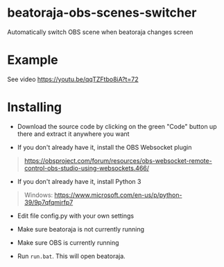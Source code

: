 # beatoraja-obs-scenes-switcher
Automatically switch OBS scene when beatoraja changes screen

# Example

See video https://youtu.be/qqTZFtbo8iA?t=72

# Installing

- Download the source code by clicking on the green "Code" button up there and extract it anywhere you want

- If you don't already have it, install the OBS Websocket plugin

> https://obsproject.com/forum/resources/obs-websocket-remote-control-obs-studio-using-websockets.466/

- If you don't already have it, install Python 3  
> Windows: https://www.microsoft.com/en-us/p/python-39/9p7qfqmjrfp7

- Edit file config.py with your own settings

- Make sure beatoraja is not currently running

- Make sure OBS is currently running
- Run `run.bat`. This will open beatoraja.
